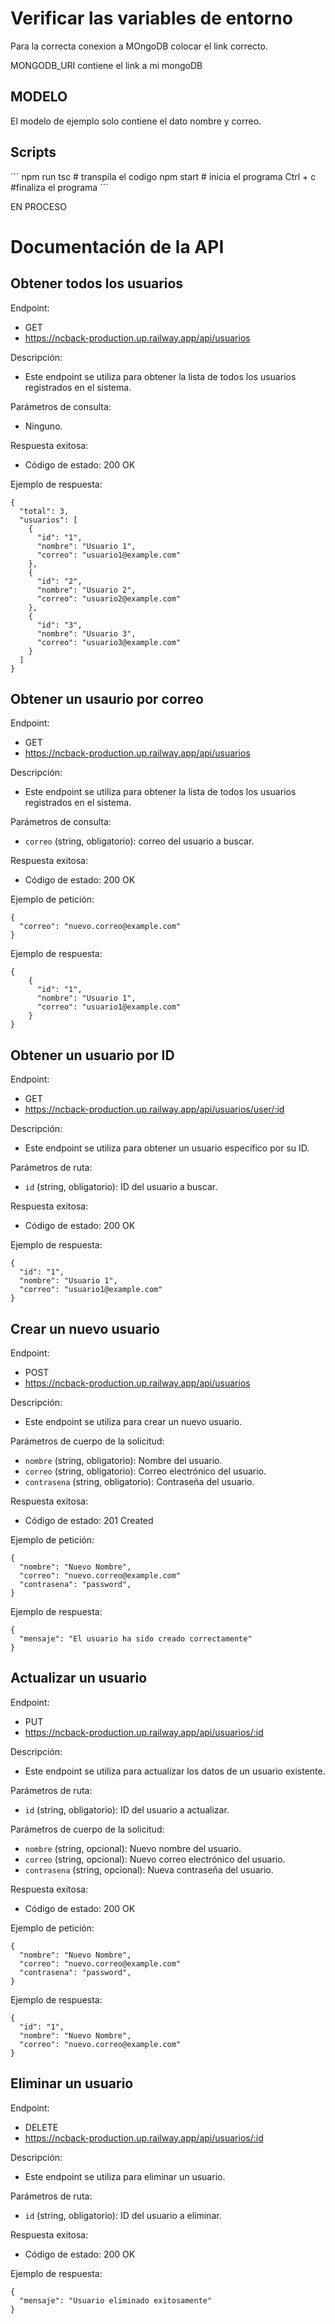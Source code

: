 # Verificar las variables de entorno

Para la correcta conexion a MOngoDB
colocar el link correcto.

MONGODB_URI contiene el link a mi mongoDB

## MODELO

El modelo de ejemplo solo contiene el dato nombre y correo.

## Scripts

´´´
npm run tsc # transpila el codigo
npm start # inicia el programa
Ctrl + c #finaliza el programa
´´´

EN PROCESO


# Documentación de la API

## Obtener todos los usuarios

Endpoint:

* GET
* https://ncback-production.up.railway.app/api/usuarios

Descripción:

* Este endpoint se utiliza para obtener la lista de todos los usuarios registrados en el sistema.

Parámetros de consulta:

* Ninguno.

Respuesta exitosa:

* Código de estado: 200 OK

Ejemplo de respuesta:

```
{
  "total": 3,
  "usuarios": [
    {
      "id": "1",
      "nombre": "Usuario 1",
      "correo": "usuario1@example.com"
    },
    {
      "id": "2",
      "nombre": "Usuario 2",
      "correo": "usuario2@example.com"
    },
    {
      "id": "3",
      "nombre": "Usuario 3",
      "correo": "usuario3@example.com"
    }
  ]
}
```

## Obtener un usaurio por correo

Endpoint:

* GET
* https://ncback-production.up.railway.app/api/usuarios

Descripción:

* Este endpoint se utiliza para obtener la lista de todos los usuarios registrados en el sistema.

Parámetros de consulta:

- `correo` (string, obligatorio): correo del usuario a buscar.

Respuesta exitosa:

* Código de estado: 200 OK

Ejemplo de petición:

```
{
  "correo": "nuevo.correo@example.com"
}
```

Ejemplo de respuesta:

```
{
    {
      "id": "1",
      "nombre": "Usuario 1",
      "correo": "usuario1@example.com"
    }
}
```

## Obtener un usuario por ID

Endpoint:

* GET
* https://ncback-production.up.railway.app/api/usuarios/user/:id

Descripción:

* Este endpoint se utiliza para obtener un usuario específico por su ID.

Parámetros de ruta:

- `id` (string, obligatorio): ID del usuario a buscar.

Respuesta exitosa:

* Código de estado: 200 OK

Ejemplo de respuesta:

```
{
  "id": "1",
  "nombre": "Usuario 1",
  "correo": "usuario1@example.com"
}
```

## Crear un nuevo usuario

Endpoint:

* POST
* https://ncback-production.up.railway.app/api/usuarios

Descripción:

* Este endpoint se utiliza para crear un nuevo usuario.

Parámetros de cuerpo de la solicitud:

- `nombre` (string, obligatorio): Nombre del usuario.
- `correo` (string, obligatorio): Correo electrónico del usuario.
- `contrasena` (string, obligatorio): Contraseña del usuario.

Respuesta exitosa:

* Código de estado: 201 Created

Ejemplo de petición:

```
{
  "nombre": "Nuevo Nombre",
  "correo": "nuevo.correo@example.com"
  "contrasena": "password",
}
```

Ejemplo de respuesta:

```
{
  "mensaje": "El usuario ha sido creado correctamente"
}
```

## Actualizar un usuario

Endpoint:

* PUT
* https://ncback-production.up.railway.app/api/usuarios/:id

Descripción:

* Este endpoint se utiliza para actualizar los datos de un usuario existente.

Parámetros de ruta:

- `id` (string, obligatorio): ID del usuario a actualizar.

Parámetros de cuerpo de la solicitud:

- `nombre` (string, opcional): Nuevo nombre del usuario.
- `correo` (string, opcional): Nuevo correo electrónico del usuario.
- `contrasena` (string, opcional): Nueva contraseña del usuario.

Respuesta exitosa:

* Código de estado: 200 OK

Ejemplo de petición:

```
{
  "nombre": "Nuevo Nombre",
  "correo": "nuevo.correo@example.com"
  "contrasena": "password",
}
```

Ejemplo de respuesta:

```
{
  "id": "1",
  "nombre": "Nuevo Nombre",
  "correo": "nuevo.correo@example.com"
}
```

## Eliminar un usuario

Endpoint:

* DELETE
* https://ncback-production.up.railway.app/api/usuarios/:id

Descripción:

* Este endpoint se utiliza para eliminar un usuario.

Parámetros de ruta:

- `id` (string, obligatorio): ID del usuario a eliminar.

Respuesta exitosa:

* Código de estado: 200 OK

Ejemplo de respuesta:

```
{
  "mensaje": "Usuario eliminado exitosamente"
}
```
 